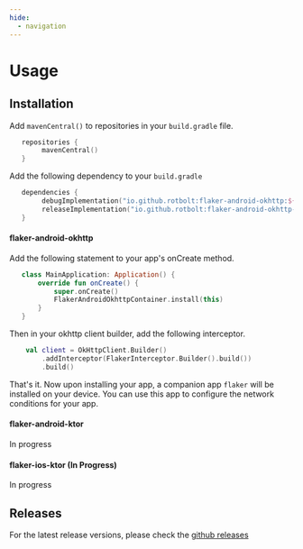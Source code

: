 ```yaml
---
hide:
  - navigation
---
```


# Usage

## Installation 

Add `mavenCentral()` to repositories in your `build.gradle` file.

```kotlin
   repositories {
        mavenCentral()
   }
```

Add the following dependency to your `build.gradle`

```kotlin
   dependencies {
        debugImplementation("io.github.rotbolt:flaker-android-okhttp:${latest_version}")
        releaseImplementation("io.github.rotbolt:flaker-android-okhttp-noop:${latest_version}")
   }
```

#### flaker-android-okhttp
Add the following statement to your app's onCreate method.
```kotlin
   class MainApplication: Application() {
       override fun onCreate() {
           super.onCreate()
           FlakerAndroidOkhttpContainer.install(this)
       }
   }
```

Then in your okhttp client builder, add the following interceptor.
```kotlin
    val client = OkHttpClient.Builder()
        .addInterceptor(FlakerInterceptor.Builder().build())
        .build()
```
That's it. Now upon installing your app, a companion app `flaker`  will be installed on your device. You can use this app to configure the network conditions for your app.

#### flaker-android-ktor 
In progress

#### flaker-ios-ktor (In Progress)
In progress

## Releases
For the latest release versions, please check the [github releases](https://github.com/RotBolt/Flaker/releases)
